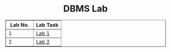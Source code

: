 <h1 align="center">DBMS Lab</h1>
<table align="center" border="1" width="90%">
    <thead width="100%">
        <th width="50%">Lab No.</th>
        <th width="50%">Lab Task</th>
    </thead>
    <tr width="100%">
        <td>1</td>
        <td><a href="Lab1.md">Lab 1</a></td>
    </tr>
    <tr width="100%">
        <td>2</td>
        <td><a href="Lab2.md">Lab 2</a></td>
    </tr>
</table>
